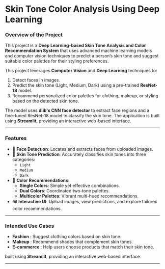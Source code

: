 # **Skin Tone Color Analysis Using Deep Learning**

### **Overview of the Project**

This project is a **Deep Learning-based Skin Tone Analysis and Color Recommendation System** that uses advanced machine learning models and computer vision techniques to predict a person’s skin tone and suggest suitable color palettes for their styling preferences.

This project leverages **Computer Vision** and **Deep Learning** techniques to:

1. Detect faces in images.
2. Predict the skin tone (Light, Medium, Dark) using a pre-trained **ResNet-18** model.
3. Recommend personalized color palettes for clothing, makeup, or styling based on the detected skin tone.

The model uses **dlib's CNN face detector** to extract face regions and a fine-tuned ResNet-18 model to classify the skin tone. The application is built using **Streamlit**, providing an interactive web-based interface.

---

### **Features**

- 🌟 **Face Detection**: Locates and extracts faces from uploaded images.
- 🎨 **Skin Tone Prediction**: Accurately classifies skin tones into three categories:
  - `Light`
  - `Medium`
  - `Dark`
- 🌈 **Color Recommendations**:
  - **Single Colors**: Simple yet effective combinations.
  - **Dual Colors**: Coordinated two-tone palettes.
  - **Multicolor Palettes**: Vibrant multi-hued recommendations.
- 🖼️ **Interactive UI**: Upload images, view predictions, and explore tailored color recommendations.

---

### **Intended Use Cases**

* **Fashion** : Suggest clothing colors based on skin tone.
* **Makeup** : Recommend shades that complement skin tones.
* **E-commerce** : Help users choose products that match their skin tone.

built using **Streamlit**, providing an interactive web-based interface.

---
